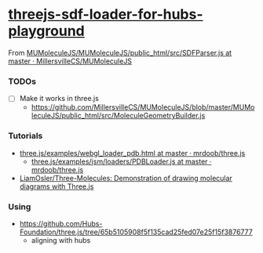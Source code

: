 [threejs-sdf-loader-for-hubs-playground](https://dirkarnez.github.io/threejs-sdf-loader-for-hubs-playground)
====================================================================
From [MUMoleculeJS/MUMoleculeJS/public_html/src/SDFParser.js at master · MillersvilleCS/MUMoleculeJS](https://github.com/MillersvilleCS/MUMoleculeJS/blob/master/MUMoleculeJS/public_html/src/SDFParser.js)

### TODOs
- [ ] Make it works in three.js
  - https://github.com/MillersvilleCS/MUMoleculeJS/blob/master/MUMoleculeJS/public_html/src/MoleculeGeometryBuilder.js

### Tutorials
- [three.js/examples/webgl_loader_pdb.html at master · mrdoob/three.js](https://github.com/mrdoob/three.js/blob/master/examples/webgl_loader_pdb.html)
    - [three.js/examples/jsm/loaders/PDBLoader.js at master · mrdoob/three.js](https://github.com/mrdoob/three.js/blob/master/examples/jsm/loaders/PDBLoader.js)
- [LiamOsler/Three-Molecules: Demonstration of drawing molecular diagrams with Three.js](https://github.com/LiamOsler/Three-Molecules#step-4-parsing-a-mol-file)

### Using
- https://github.com/Hubs-Foundation/three.js/tree/65b5105908f5f135cad25fed07e25f15f3876777
    - aligning with hubs
